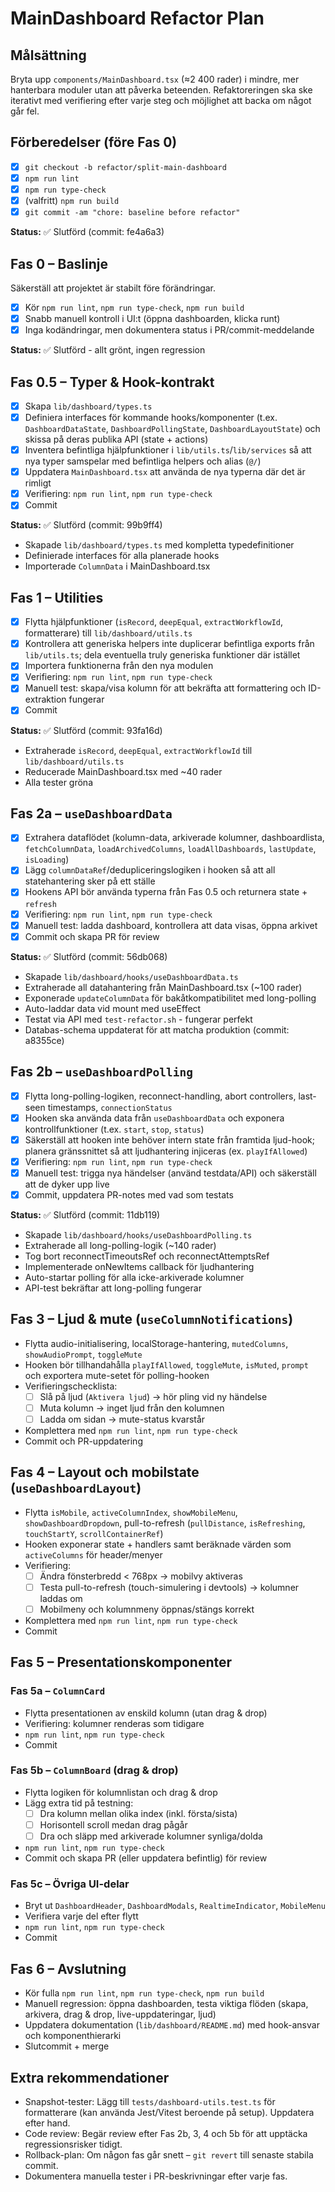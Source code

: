 # MainDashboard Refactor Plan

## Målsättning

Bryta upp `components/MainDashboard.tsx` (≈2 400 rader) i mindre, mer hanterbara moduler utan att påverka beteenden. Refaktoreringen ska ske iterativt med verifiering efter varje steg och möjlighet att backa om något går fel.

## Förberedelser (före Fas 0)

- [x] `git checkout -b refactor/split-main-dashboard`
- [x] `npm run lint`
- [x] `npm run type-check`
- [x] (valfritt) `npm run build`
- [x] `git commit -am "chore: baseline before refactor"`

**Status:** ✅ Slutförd (commit: fe4a6a3)

## Fas 0 – Baslinje

Säkerställ att projektet är stabilt före förändringar.

- [x] Kör `npm run lint`, `npm run type-check`, `npm run build`
- [x] Snabb manuell kontroll i UI:t (öppna dashboarden, klicka runt)
- [x] Inga kodändringar, men dokumentera status i PR/commit-meddelande

**Status:** ✅ Slutförd - allt grönt, ingen regression

## Fas 0.5 – Typer & Hook-kontrakt

- [x] Skapa `lib/dashboard/types.ts`
- [x] Definiera interfaces för kommande hooks/komponenter (t.ex. `DashboardDataState`, `DashboardPollingState`, `DashboardLayoutState`) och skissa på deras publika API (state + actions)
- [x] Inventera befintliga hjälpfunktioner i `lib/utils.ts`/`lib/services` så att nya typer samspelar med befintliga helpers och alias (`@/`)
- [x] Uppdatera `MainDashboard.tsx` att använda de nya typerna där det är rimligt
- [x] Verifiering: `npm run lint`, `npm run type-check`
- [x] Commit

**Status:** ✅ Slutförd (commit: 99b9ff4)
- Skapade `lib/dashboard/types.ts` med kompletta typedefinitioner
- Definierade interfaces för alla planerade hooks
- Importerade `ColumnData` i MainDashboard.tsx

## Fas 1 – Utilities

- [x] Flytta hjälpfunktioner (`isRecord`, `deepEqual`, `extractWorkflowId`, formatterare) till `lib/dashboard/utils.ts`
- [x] Kontrollera att generiska helpers inte duplicerar befintliga exports från `lib/utils.ts`; dela eventuella truly generiska funktioner där istället
- [x] Importera funktionerna från den nya modulen
- [x] Verifiering: `npm run lint`, `npm run type-check`
- [x] Manuell test: skapa/visa kolumn för att bekräfta att formattering och ID-extraktion fungerar
- [x] Commit

**Status:** ✅ Slutförd (commit: 93fa16d)
- Extraherade `isRecord`, `deepEqual`, `extractWorkflowId` till `lib/dashboard/utils.ts`
- Reducerade MainDashboard.tsx med ~40 rader
- Alla tester gröna

## Fas 2a – `useDashboardData`

- [x] Extrahera dataflödet (kolumn-data, arkiverade kolumner, dashboardlista, `fetchColumnData`, `loadArchivedColumns`, `loadAllDashboards`, `lastUpdate`, `isLoading`)
- [x] Lägg `columnDataRef`/dedupliceringslogiken i hooken så att all statehantering sker på ett ställe
- [x] Hookens API bör använda typerna från Fas 0.5 och returnera state + `refresh`
- [x] Verifiering: `npm run lint`, `npm run type-check`
- [x] Manuell test: ladda dashboard, kontrollera att data visas, öppna arkivet
- [x] Commit och skapa PR för review

**Status:** ✅ Slutförd (commit: 56db068)
- Skapade `lib/dashboard/hooks/useDashboardData.ts`
- Extraherade all datahantering från MainDashboard.tsx (~100 rader)
- Exponerade `updateColumnData` för bakåtkompatibilitet med long-polling
- Auto-laddar data vid mount med useEffect
- Testat via API med `test-refactor.sh` - fungerar perfekt
- Databas-schema uppdaterat för att matcha produktion (commit: a8355ce)

## Fas 2b – `useDashboardPolling`

- [x] Flytta long-polling-logiken, reconnect-handling, abort controllers, last-seen timestamps, `connectionStatus`
- [x] Hooken ska använda data från `useDashboardData` och exponera kontrollfunktioner (t.ex. `start`, `stop`, `status`)
- [x] Säkerställ att hooken inte behöver intern state från framtida ljud-hook; planera gränssnittet så att ljudhantering injiceras (ex. `playIfAllowed`)
- [x] Verifiering: `npm run lint`, `npm run type-check`
- [x] Manuell test: trigga nya händelser (använd testdata/API) och säkerställ att de dyker upp live
- [x] Commit, uppdatera PR-notes med vad som testats

**Status:** ✅ Slutförd (commit: 11db119)
- Skapade `lib/dashboard/hooks/useDashboardPolling.ts`
- Extraherade all long-polling-logik (~140 rader)
- Tog bort reconnectTimeoutsRef och reconnectAttemptsRef
- Implementerade onNewItems callback för ljudhantering
- Auto-startar polling för alla icke-arkiverade kolumner
- API-test bekräftar att long-polling fungerar

## Fas 3 – Ljud & mute (`useColumnNotifications`)

- Flytta audio-initialisering, localStorage-hantering, `mutedColumns`, `showAudioPrompt`, `toggleMute`
- Hooken bör tillhandahålla `playIfAllowed`, `toggleMute`, `isMuted`, `prompt` och exportera mute-setet för polling-hooken
- Verifieringschecklista:
  - [ ] Slå på ljud (`Aktivera ljud`) → hör pling vid ny händelse
  - [ ] Muta kolumn → inget ljud från den kolumnen
  - [ ] Ladda om sidan → mute-status kvarstår
- Komplettera med `npm run lint`, `npm run type-check`
- Commit och PR-uppdatering

## Fas 4 – Layout och mobilstate (`useDashboardLayout`)

- Flytta `isMobile`, `activeColumnIndex`, `showMobileMenu`, `showDashboardDropdown`, pull-to-refresh (`pullDistance`, `isRefreshing`, `touchStartY`, `scrollContainerRef`)
- Hooken exponerar state + handlers samt beräknade värden som `activeColumns` för header/menyer
- Verifiering:
  - [ ] Ändra fönsterbredd < 768px → mobilvy aktiveras
  - [ ] Testa pull-to-refresh (touch-simulering i devtools) → kolumner laddas om
  - [ ] Mobilmeny och kolumnmeny öppnas/stängs korrekt
- Komplettera med `npm run lint`, `npm run type-check`
- Commit

## Fas 5 – Presentationskomponenter

### Fas 5a – `ColumnCard`
- Flytta presentationen av enskild kolumn (utan drag & drop)
- Verifiering: kolumner renderas som tidigare
- `npm run lint`, `npm run type-check`
- Commit

### Fas 5b – `ColumnBoard` (drag & drop)
- Flytta logiken för kolumnlistan och drag & drop
- Lägg extra tid på testning:
  - [ ] Dra kolumn mellan olika index (inkl. första/sista)
  - [ ] Horisontell scroll medan drag pågår
  - [ ] Dra och släpp med arkiverade kolumner synliga/dolda
- `npm run lint`, `npm run type-check`
- Commit och skapa PR (eller uppdatera befintlig) för review

### Fas 5c – Övriga UI-delar
- Bryt ut `DashboardHeader`, `DashboardModals`, `RealtimeIndicator`, `MobileMenu`
- Verifiera varje del efter flytt
- `npm run lint`, `npm run type-check`
- Commit

## Fas 6 – Avslutning

- Kör fulla `npm run lint`, `npm run type-check`, `npm run build`
- Manuell regression: öppna dashboarden, testa viktiga flöden (skapa, arkivera, drag & drop, live-uppdateringar, ljud)
- Uppdatera dokumentation (`lib/dashboard/README.md`) med hook-ansvar och komponenthierarki
- Slutcommit + merge

## Extra rekommendationer

- Snapshot-tester: Lägg till `tests/dashboard-utils.test.ts` för formatterare (kan använda Jest/Vitest beroende på setup). Uppdatera efter hand.
- Code review: Begär review efter Fas 2b, 3, 4 och 5b för att upptäcka regressionsrisker tidigt.
- Rollback-plan: Om någon fas går snett – `git revert` till senaste stabila commit.
- Dokumentera manuella tester i PR-beskrivningar efter varje fas.
